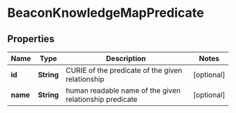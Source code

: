 
# BeaconKnowledgeMapPredicate

## Properties
Name | Type | Description | Notes
------------ | ------------- | ------------- | -------------
**id** | **String** | CURIE of the predicate of the given relationship |  [optional]
**name** | **String** | human readable name of the given relationship predicate |  [optional]



